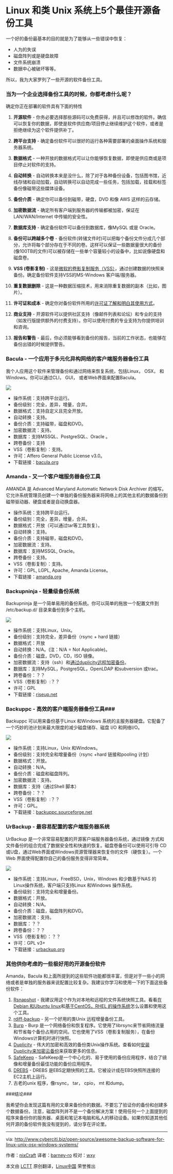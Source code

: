 Linux 和类 Unix 系统上5个最佳开源备份工具
================================================================================
一个好的备份最基本的目的就是为了能够从一些错误中恢复：

- 人为的失误
- 磁盘阵列或是硬盘故障
- 文件系统崩溃
- 数据中心被破坏等等。

所以，我为大家罗列了一些开源的软件备份工具。

### 当为一个企业选择备份工具的时候，你都考虑什么呢？ ###

确定你正在部署的软件具有下面的特性

1. **开源软件** - 你务必要选择那些源码可以免费获得，并且可以修改的软件。确信可以恢复你的数据，即使是软件供应商/项目停止继续维护这个软件，或者是拒绝继续为这个软件提供补丁。

2. **跨平台支持** -  确定备份软件可以很好的运行各种需要部署的桌面操作系统和服务器系统。 

3. **数据格式** - 一种开放的数据格式可以让你能够恢复数据，即使是供应商或是项目停止对软件的支持。

4. **自动转换** - 自动转换本来是没什么，除了对于各种备份设备，包括图书馆，近线存储和自动加载，自动转换可以自动完成一些任务，包括加载，挂载和标签备份像磁带这些媒体设备。
 
5. **备份介质** - 确定你可以备份到磁带，硬盘，DVD 和像 AWS 这样的云存储。

6. **加密数据流** - 确定所有客户端到服务器的传输都被加密，保证在 LAN/WAN/Internet 中传输的安全性。

7. **数据库支持** - 确定备份软件可以备份到数据库，像MySQL 或是 Oracle。

8. **备份可以跨越多个卷** - 备份软件(转储文件时)可以把每个备份文件分成几个部分，允许将每个部分存在于不同的卷。这样可以保证一些数据量很大的备份(像100TB的文件)可以被存储在一些单个容量较小的设备中，比如说像硬盘和磁盘卷。

9. **VSS (卷影复制)** - 这是[微软的卷影复制服务（VSS）][1]，通过创建数据的快照来备份。确定备份软件支持VSS的MS-Windows 客户端/服务器。

10. **重复数据删除** - 这是一种数据压缩技术，用来消除重复数据的副本（比如，图片）。

11. **许可证和成本** - 确定你对备份软件所用的[许可证了解和明白其使用方式][3]。

12. **商业支持** - 开源软件可以提供社区支持（像邮件列表和论坛）和专业的支持（如发行版提供额外的付费支持）。你可以使用付费的专业支持为你提供培训和咨询。 

13. **报告和警告** - 最后，你必须能够看到备份的报告，当前的工作状态，也能够在备份出错的时候提供警告。

### Bacula - 一个应用于多元化异构网络的客户端服务器备份工具 ###

我个人应用这个软件来管理备份和通过网络来恢复系统，包括Linux， OSX， 和Windows。你可以通过CLI， GUI， 或者Web界面来配置Bacula。

![](http://s0.cyberciti.org/uploads/cms/2014/11/bacula-network-backup.jpg)

- 操作系统：支持跨平台运行。
- 备份级别：完全，差异，增量，合并。
- 数据格式：支持自定义且完全开放。
- 自动转换：支持。
- 备份介质：支持磁带，磁盘和DVD。
- 加密数据流：支持。
- 数据库：支持MSSQL、PostgreSQL、Oracle 。
- 跨卷备份：支持
- VSS（卷影复制）：支持。
- 许可：Affero General Public License v3.0。
- 下载链接：[bacula.org][4]

### Amanda - 又一个客户端服务器备份工具 ###

AMANDA 是 Advanced Maryland Automatic Network Disk Archiver 的缩写。它允许系统管理员创建一个单独的备份服务器来将网络上的其他主机的数据备份到磁带驱动器、硬盘或者是自动换盘器。

- 操作系统：支持跨平台运行。
- 备份级别：完全，差异，增量，合并。
- 数据格式：开放（可以通过tar等工具恢复）。
- 自动转换：支持。
- 备份介质：支持磁带，磁盘和DVD。
- 加密数据流：支持。
- 数据库：支持MSSQL, Oracle。
- 跨卷备份：支持。
- VSS（卷影复制）：支持。
- 许可：GPL, LGPL, Apache, Amanda License。
- 下载链接：[amanda.org][5]

### Backupninja - 轻量级备份系统 ###

Backupninja 是一个简单易用的备份系统。你可以简单的拖放一个配置文件到 /etc/backup.d/ 目录来备份到多个主机。

![](http://s0.cyberciti.org/uploads/cms/2014/11/ninjabackup-helper-script.jpg)

- 操作系统：支持Linux，Unix。
- 备份级别：支持完全，差异备份（rsync + hard 链接）
- 数据格式：开放
- 自动转换：N/A。(注：N/A = Not Applicable)。
- 备份介质：磁盘，DVD，CD，ISO 镜像。
- 加密数据流：支持（ssh）和[通过duplicity远程加密备份][6]。
- 数据库：支持MySQL，PostgreSQL，OpenLDAP 和subversion 或trac。
- 跨卷备份：？？
- VSS（卷影复制）:？？
- 许可：GPL
- 下载链接：[riseup.net][7]

### Backuppc - 高效的客户端服务器备份工具###

Backuppc 可以用来备份基于Linux 和Windows 系统的主服务器硬盘。它配备了一个巧妙的池计划来最大限度的减少磁盘储存、磁盘 I/O 和网络I/O。

![](http://s0.cyberciti.org/uploads/cms/2014/11/BackupPCServerStatus.jpg)

- 操作系统：支持Linux，Unix 和Windows。
- 备份级别：支持完全和增量备份（rsync +hard 链接和pooling 计划）
- 数据格式：开放。
- 自动转换：N/A。
- 备份介质：磁盘和磁盘阵列。
- 加密数据流：支持。
- 数据库：支持（通过Shell 脚本）
- 跨卷备份：？？
- VSS（卷影复制）:？？
- 许可：GPL。
- 下载链接：[backuppc.sourceforge.net][8]

### UrBackup - 最容易配置的客户端服务器系统 ###

UrBackup 是一个非常容易配置的开源客户端服务器备份系统，通过镜像 方式和文件备份的组合完成了数据安全性和快速的恢复。磁盘卷备份可以使用可引导 CD 或U盘，通过Web界面或Windows资源管理器来恢复你的文件（硬恢复）。一个 Web 界面使得配置你自己的备份服务变得非常简单。

![](http://s0.cyberciti.org/uploads/cms/2014/11/urbackup.jpg)

- 操作系统：支持Linux，FreeBSD，Unix，Windows 和少数基于NAS 的Linux操作系统，客户端只支持Linux 和Windows 操作系统。
- 备份级别：支持完全和增量备份。
- 数据格式：开放。
- 自动转换：N/A。
- 备份介质：磁盘，磁盘阵列和DVD。
- 加密数据流：支持。
- 数据库：？？
- 跨卷备份：？？
- VSS（卷影复制）：？？
- 许可：GPL v3+
- 下载链接：[urbackup.org][9]

### 其他供你考虑的一些极好用的开源备份软件 ###

Amanda，Bacula 和上面所提到的这些软件功能都很丰富，但是对于一些小的网络或者是单独的服务器来说配置比较复杂。我建议你学习和使用一下的下面这些备份软件：

1. [Rsnapshot][10] - 我建议用这个作为对本地和远程的文件系统快照工具。看看[在Debian 和Ubuntu linux][11]和[基于CentOS，RHEL 的操作系统][12]怎么设置和使用这个工具。
2. [rdiff-backup][13] - 另一个好用的类Unix 远程增量备份工具。
3. [Burp][14] - Burp 是一个网络备份和恢复程序。它使用了librsync来节省网络流量和节省每个备份占用的空间。它也使用了VSS（卷影复制服务），在备份Windows计算机时进行快照。
4. [Duplicity][15] - 伟大的加密和高效的备份类Unix操作系统。查看如何[安装Duplicity来加密云备份][16]来获取更多的信息。
5. [SafeKeep][17] - SafeKeep是一个中心化的、易于使用的备份应用程序，结合了镜像和增量备份最佳功能的备份应用程序。
6. [DREBS][18] - DREBS 是EBS定期快照的工具。它被设计成在EBS快照所连接的EC2主机上运行。
7. 古老的unix 程序，像rsync， tar， cpio， mt 和dump。

###结论###

我希望你会发现这篇有用的文章来备份你的数据。不要忘了验证你的备份和创建多个数据备份。注意，磁盘阵列并不是一个备份解决方案！使用任何一个上面提到的程序来备份你的服务器、桌面和笔记本电脑和私人的移动设备。如果你知道其他任何开源的备份软件我没有提到的，请分享在评论里。

--------------------------------------------------------------------------------

via: http://www.cyberciti.biz/open-source/awesome-backup-software-for-linux-unix-osx-windows-systems/

作者：[nixCraft][a]
译者：[barney-ro](https://github.com/barney-ro)
校对：[wxy](https://github.com/wxy)

本文由 [LCTT](https://github.com/LCTT/TranslateProject) 原创翻译，[Linux中国](http://linux.cn/) 荣誉推出

[a]:http://www.cyberciti.biz/tips/about-us
[1]:http://technet.microsoft.com/en-us/library/cc785914(v=ws.10).aspx
[2]:http://en.wikipedia.org/wiki/Data_deduplication
[3]:http://opensource.org/licenses
[4]:http://www.bacula.org/
[5]:http://www.amanda.org/
[6]:http://www.cyberciti.biz/faq/duplicity-installation-configuration-on-debian-ubuntu-linux/
[7]:https://labs.riseup.net/code/projects/backupninja
[8]:http://backuppc.sourceforge.net/
[9]:http://www.urbackup.org/
[10]:http://www.rsnapshot.org/
[11]:http://www.cyberciti.biz/faq/linux-rsnapshot-backup-howto/
[12]:http://www.cyberciti.biz/faq/redhat-cetos-linux-remote-backup-snapshot-server/
[13]:http://www.nongnu.org/rdiff-backup/
[14]:http://burp.grke.org/
[15]:http://www.cyberciti.biz/open-source/awesome-backup-software-for-linux-unix-osx-windows-systems/
[16]:http://www.cyberciti.biz/faq/duplicity-installation-configuration-on-debian-ubuntu-linux/
[17]:http://safekeep.sourceforge.net/
[18]:https://github.com/dojo4/drebs
